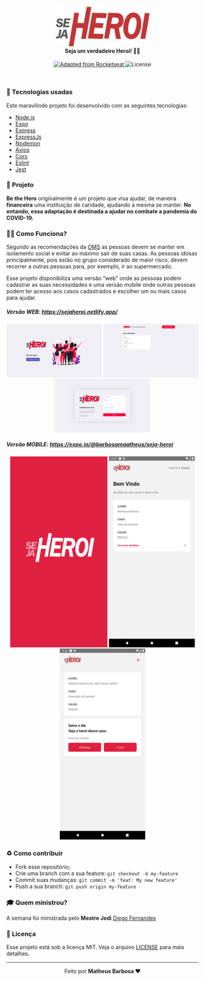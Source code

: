 <h4 align="center">
<img src="./img/logo3x.png" width="250px" /><br>
 <b>Seja um verdadeiro Heroi!</b> 🦸‍♂️
</h4>
<p align="center">
  <a href="https://rocketseat.com.br">
    <img alt="Adapted from Rocketseat" src="https://img.shields.io/badge/Adapted%20from%20-Rocketseat-red">
  </a>
  <img alt="License" src="https://img.shields.io/badge/license-MIT-red">
</p>

<br>

### :rocket: Tecnologias usadas

Este maravilindo projeto foi desenvolvido com as seguintes tecnologias:

- [Node.js](https://nodejs.org/en/)
- [Expo](https://expo.io/)
- [Express](https://expressjs.com/pt-br/)
- [ExpressJs](https://expressjs.com/pt-br/)
- [Nodemon](https://www.npmjs.com/package/nodemon)
- [Axios](https://www.npmjs.com/package/axios)
- [Cors](https://www.npmjs.com/package/cors)
- [Eslint](https://www.npmjs.com/package/eslint)
- [Jest](https://www.npmjs.com/package/jest)

### :muscle: Projeto

<b>Be the Hero</b> originalmente é um projeto que visa ajudar, de maneira <b>financeira</b> uma instituição de caridade, ajudando a mesma se manter.
**No entando, essa adaptação é destinada a ajudar no combate a pandemia do COVID-19.**

### 🦸‍♂️ Como Funciona? <br>

Segundo as recomendações da [OMS](https://www.who.int/eportuguese/countries/bra/pt/) as pessoas devem se manter em isolamento social e evitar ao máximo sair de suas casas. As pessoas idosas principalmente, pois estão no grupo considerado de maior risco, devem recorrer a outras pessoas para, por exemplo, ir ao supermercado.

Esse projeto disponibiliza uma versão “web” onde as pessoas podem cadastrar as suas necessidades e uma versão mobile onde outras pessoas podem ter acesso aos casos cadastrados e escolher um ou mais casos para ajudar.

##### Versão WEB: https://sejaheroi.netlify.app/


<p align="center">
    <img alt="login" src="./img/login.png" width="250px">
    <img alt="profile" src="./img/Profile.png" width="250px">
    <img alt="newIncident" src="./img/newIncident.png" width="250px">
</p>

##### Versão MOBILE: https://expo.io/@barbosamaatheus/seja-heroi

<p align="center">
    <img alt="splash" src="./img/splash.png" height="500px">
    <img alt="incidents" src="./img/incidents.png" height="500px">
    <img alt="detail" src="./img/detail.png" height="500px">
</p>

### :recycle: Como contribuir

- Fork esse repositório;
- Crie uma branch com a sua feature: `git checkout -b my-feature`
- Commit suas mudanças: `git commit -m 'feat: My new feature'`
- Push a sua branch: `git push origin my-feature`

### :mortar_board: Quem ministrou?

A semana foi ministrada pelo <b>Mestre Jedi</b> [Diego Fernandes](https://github.com/diego3g)

### :memo: Licença

Esse projeto está sob a licença MIT. Veja o arquivo [LICENSE](LICENSE) para mais detalhes.

---

<p align="center">Feito por <strong>Matheus Barbosa ❤️ </p>

